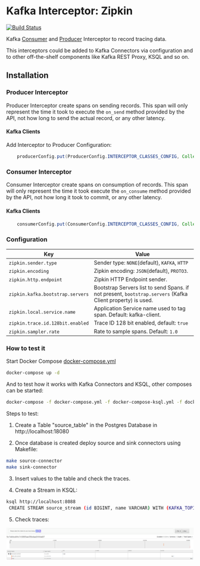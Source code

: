 # Kafka Interceptor: Zipkin

[![Build Status](https://www.travis-ci.org/sysco-middleware/kafka-interceptor-zipkin.svg?branch=master)](https://www.travis-ci.org/sysco-middleware/kafka-interceptor-zipkin)

Kafka [Consumer](https://kafka.apache.org/0100/javadoc/org/apache/kafka/clients/consumer/ConsumerInterceptor.html)
and 
[Producer](https://kafka.apache.org/0100/javadoc/org/apache/kafka/clients/producer/ProducerInterceptor.html) 
Interceptor to record tracing data.

This interceptors could be added to Kafka Connectors via configuration and to other off-the-shelf 
components like Kafka REST Proxy, KSQL and so on.

## Installation

### Producer Interceptor

Producer Interceptor create spans on sending records. This span will only represent the time it took to 
execute the `on_send` method provided by the API, not how long to send the actual record, or any other latency.

#### Kafka Clients

Add Interceptor to Producer Configuration:

```java
    producerConfig.put(ProducerConfig.INTERCEPTOR_CLASSES_CONFIG, Collections.singletonList(TracingProducerInterceptor.class));
```
### Consumer Interceptor

Consumer Interceptor create spans on consumption of records. This span will only represent the time it took execute
the `on_consume` method provided by the API, not how long it took to commit, or any other latency. 

#### Kafka Clients

```java
    consumerConfig.put(ConsumerConfig.INTERCEPTOR_CLASSES_CONFIG, Collections.singletonList(TracingConsumerInterceptor.class));
```

### Configuration

| Key                           | Value                                                                                 |
|-------------------------------|---------------------------------------------------------------------------------------|
| `zipkin.sender.type`          | Sender type: `NONE`(default), `KAFKA`, `HTTP` |
| `zipkin.encoding` | Zipkin encoding: `JSON`(default), `PROTO3`. |
| `zipkin.http.endpoint`        | Zipkin HTTP Endpoint sender. |
| `zipkin.kafka.bootstrap.servers`    | Bootstrap Servers list to send Spans. if not present, `bootstrap.servers` (Kafka Client property) is used. |
| `zipkin.local.service.name`   | Application Service name used to tag span. Default: kafka-client. |
| `zipkin.trace.id.128bit.enabled` | Trace ID 128 bit enabled, default: `true` |
| `zipkin.sampler.rate`         | Rate to sample spans. Default: `1.0`                                                  |

### How to test it

Start Docker Compose [docker-compose.yml](docker-compose.yml)

```bash
docker-compose up -d
```

And to test how it works with Kafka Connectors and KSQL, other composes can be started:

```bash
docker-compose -f docker-compose.yml -f docker-compose-ksql.yml -f docker-compose-connectors.yml up -d
```

Steps to test:

1. Create a Table "source_table" in the Postgres Database in http://localhost:18080

2. Once database is created deploy source and sink connectors using Makefile: 

```bash
make source-connector
make sink-connector
```

3. Insert values to the table and check the traces.

4. Create a Stream in KSQL:

```bash
ksql http://localhost:8088
 CREATE STREAM source_stream (id BIGINT, name VARCHAR) WITH (KAFKA_TOPIC='jdbc_source_table', VALUE_FORMAT='JSON');
```

5. Check traces:

![](docs/traces.png)
